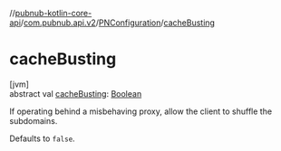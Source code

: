 //[pubnub-kotlin-core-api](../../../index.md)/[com.pubnub.api.v2](../index.md)/[PNConfiguration](index.md)/[cacheBusting](cache-busting.md)

# cacheBusting

[jvm]\
abstract val [cacheBusting](cache-busting.md): [Boolean](https://kotlinlang.org/api/core/kotlin-stdlib/kotlin/-boolean/index.html)

If operating behind a misbehaving proxy, allow the client to shuffle the subdomains.

Defaults to `false`.
